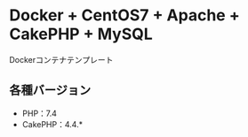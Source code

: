 # Docker + CentOS7 + Apache + CakePHP + MySQL

Dockerコンテナテンプレート

## 各種バージョン

- PHP：7.4
- CakePHP：4.4.*